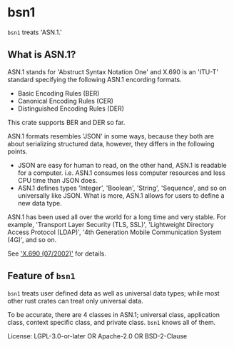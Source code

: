 # bsn1

`bsn1` treats 'ASN.1.'

## What is ASN.1?

ASN.1 stands for 'Abstruct Syntax Notation One' and X.690 is an 'ITU-T' standard specifying
the following ASN.1 encording formats.

- Basic Encoding Rules (BER)
- Canonical Encoding Rules (CER)
- Distinguished Encoding Rules (DER)

This crate supports BER and DER so far.

ASN.1 formats resembles 'JSON' in some ways, because they both are about serializing
structured data, however, they differs in the following points.

- JSON are easy for human to read, on the other hand, ASN.1 is readable for a computer.
  i.e. ASN.1 consumes less computer resources and less CPU time than JSON does.
- ASN.1 defines types 'Integer', 'Boolean', 'String', 'Sequence', and so on universally like
  JSON. What is more, ASN.1 allows for users to define a new data type.

ASN.1 has been used all over the world for a long time and very stable. For example,
'Transport Layer Security (TLS, SSL)', 'Lightweight Directory Access Protocol (LDAP)',
'4th Generation Mobile Communication System (4G)', and so on.

See ['X.690 (07/2002)'] for details.

['X.690 (07/2002)']: https://www.itu.int/ITU-T/studygroups/com17/languages/X.690-0207.pdf

## Feature of `bsn1`

`bsn1` treats user defined data as well as universal data types; while most other rust
crates can treat only universal data.

To be accurate, there are 4 classes in ASN.1; universal class, application class, context
specific class, and private class. `bsn1` knows all of them.

License: LGPL-3.0-or-later OR Apache-2.0 OR BSD-2-Clause
